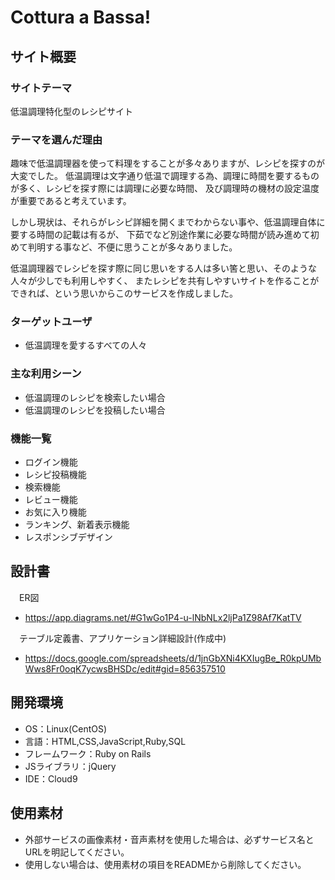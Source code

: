 # Cottura a Bassa!

## サイト概要

### サイトテーマ
低温調理特化型のレシピサイト

### テーマを選んだ理由
趣味で低温調理器を使って料理をすることが多々ありますが、レシピを探すのが大変でした。
低温調理は文字通り低温で調理する為、調理に時間を要するものが多く、レシピを探す際には調理に必要な時間、
及び調理時の機材の設定温度が重要であると考えています。

しかし現状は、それらがレシピ詳細を開くまでわからない事や、低温調理自体に要する時間の記載は有るが、
下茹でなど別途作業に必要な時間が読み進めて初めて判明する事など、不便に思うことが多々ありました。

低温調理器でレシピを探す際に同じ思いをする人は多い筈と思い、そのような人々が少しでも利用しやすく、
またレシピを共有しやすいサイトを作ることができれば、という思いからこのサービスを作成しました。

### ターゲットユーザ
- 低温調理を愛するすべての人々

### 主な利用シーン
- 低温調理のレシピを検索したい場合
- 低温調理のレシピを投稿したい場合

### 機能一覧
- ログイン機能
- レシピ投稿機能
- 検索機能
- レビュー機能
- お気に入り機能
- ランキング、新着表示機能
- レスポンシブデザイン


## 設計書
　ER図
- https://app.diagrams.net/#G1wGo1P4-u-lNbNLx2ljPa1Z98Af7KatTV

　テーブル定義書、アプリケーション詳細設計(作成中)
- https://docs.google.com/spreadsheets/d/1jnGbXNi4KXIugBe_R0kpUMbWws8Fr0oqK7ycwsBHSDc/edit#gid=856357510

## 開発環境
- OS：Linux(CentOS)
- 言語：HTML,CSS,JavaScript,Ruby,SQL
- フレームワーク：Ruby on Rails
- JSライブラリ：jQuery
- IDE：Cloud9

## 使用素材
- 外部サービスの画像素材・音声素材を使用した場合は、必ずサービス名とURLを明記してください。
- 使用しない場合は、使用素材の項目をREADMEから削除してください。